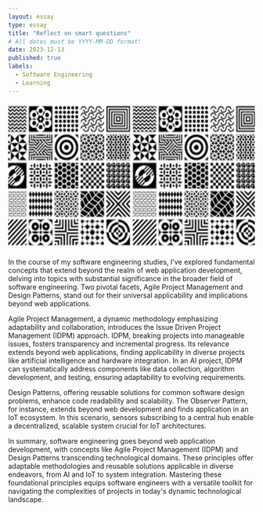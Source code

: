 ```yaml
---
layout: essay
type: essay
title: "Reflect on smart questions"
# All dates must be YYYY-MM-DD format!
date: 2023-12-13
published: true
labels:
  - Software Engineering
  - Learning
---
```


<img height ="300px" class="rounded float-start pe-4" src="../img/designpattern.png">

In the course of my software engineering studies, I've explored fundamental concepts that extend beyond the realm of web application development, delving into topics with substantial significance in the broader field of software engineering. Two pivotal facets, Agile Project Management and Design Patterns, stand out for their universal applicability and implications beyond web applications.

Agile Project Management, a dynamic methodology emphasizing adaptability and collaboration, introduces the Issue Driven Project Management (IDPM) approach. IDPM, breaking projects into manageable issues, fosters transparency and incremental progress. Its relevance extends beyond web applications, finding applicability in diverse projects like artificial intelligence and hardware integration. In an AI project, IDPM can systematically address components like data collection, algorithm development, and testing, ensuring adaptability to evolving requirements.

Design Patterns, offering reusable solutions for common software design problems, enhance code readability and scalability. The Observer Pattern, for instance, extends beyond web development and finds application in an IoT ecosystem. In this scenario, sensors subscribing to a central hub enable a decentralized, scalable system crucial for IoT architectures.

In summary, software engineering goes beyond web application development, with concepts like Agile Project Management (IDPM) and Design Patterns transcending technological domains. These principles offer adaptable methodologies and reusable solutions applicable in diverse endeavors, from AI and IoT to system integration. Mastering these foundational principles equips software engineers with a versatile toolkit for navigating the complexities of projects in today's dynamic technological landscape.
